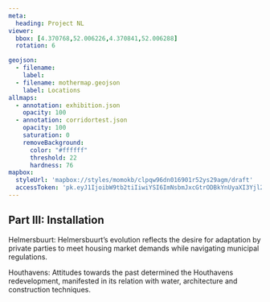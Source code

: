 ```yaml
---
meta:
  heading: Project NL
viewer:
  bbox: [4.370768,52.006226,4.370841,52.006288]
  rotation: 6

geojson:
  - filename:
    label:
  - filename: mothermap.geojson
    label: Locations
allmaps:
  - annotation: exhibition.json
    opacity: 100
  - annotation: corridortest.json
    opacity: 100
    saturation: 0
    removeBackground:
      color: "#ffffff"
      threshold: 22
      hardness: 76
mapbox:
  styleUrl: 'mapbox://styles/momokb/clpqw96dn016901r52ys29agm/draft'
  accessToken: 'pk.eyJ1IjoibW9tb2tiIiwiYSI6ImNsbmJxcGtrODBkYnUyaXI3Yjl2ODR1NTkifQ.OvugAnw_FwWro66sJ7Rl5A'
---
```

## Part III: Installation

Helmersbuurt: Helmersbuurt’s evolution reflects the desire for adaptation by private parties to meet housing market demands while navigating municipal regulations.

Houthavens: Attitudes towards the past determined the Houthavens redevelopment, manifested in its relation with water, architecture and construction techniques.
